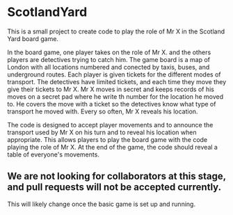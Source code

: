 # ScotlandYard
This is a small project to create code to play the role of Mr X in the Scotland Yard board game.

In the board game, one player takes on the role of Mr X. and the others players are detectives trying to catch him. 
The game board is a map of London with all locations numbered and conected by taxis, buses, and underground routes.
Each player is given tickets for the different modes of transport.
The detectives have limited tickets, and each time they move they give their tickets to Mr X.
Mr X moves in secret and keeps records of his moves on a secret pad where he write th number for the location he moved to.
He covers the move with a ticket so the detectives know what type of transport he moved with.
Every so often, Mr X reveals his location.

The code is designed to accept player movements and to announce the transport used by Mr X on his turn and to reveal his location when appropriate. 
This allows players to play the board game with the code playing the role of Mr X.
At the end of the game, the code should reveal a table of everyone's movements.

## We are not looking for collaborators at this stage, and pull requests will not be accepted currently.
This will likely change once the basic game is set up and running. 

